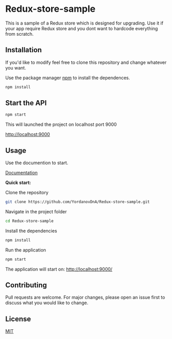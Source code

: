 # Redux-store-sample

This is a sample of a Redux store which is designed for upgrading. Use it if your app require Redux store and you dont want to hardcode everything from scratch.

## Installation

If you'd like to modify feel free to clone this repository and change whatever you want.

Use the package manager [npm](https://docs.npmjs.com/about-npm) to install the dependences.

```bash
npm install
```

## Start the API

```bash
npm start
```

This will launched the project on localhost port 9000

[http://localhost:9000](http://localhost:9000)

## Usage

Use the documention to start.

[Documentation](https://)

**Quick start:**

Clone the repository

```bash
git clone https://github.com/YordanovDnA/Redux-store-sample.git
```

Navigate in the project folder

```bash
cd Redux-store-sample
```

Install the dependencies

```bash
npm install
```

Run the application

```bash
npm start
```

The application will start on: [http://localhost:9000/](http://localhost:9000/)

## Contributing

Pull requests are welcome. For major changes, please open an issue first to discuss what you would like to change.

## License

[MIT](https://choosealicense.com/licenses/mit/)
